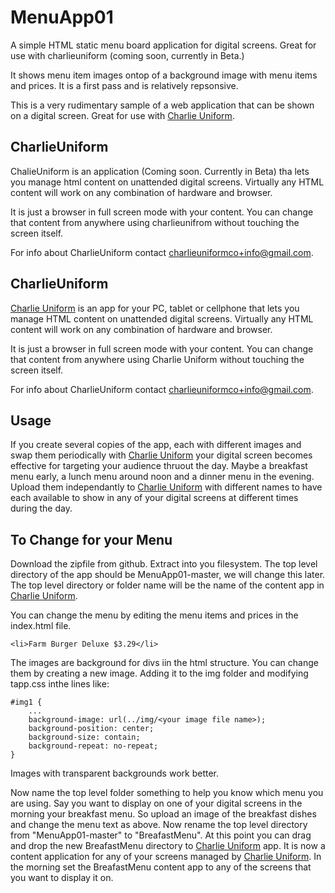 # MenuApp01
A simple HTML static menu board application for digital screens. Great for use with charlieuniform (coming soon, currently in Beta.)

It shows menu item images ontop of a background image with menu items and prices. It is a first pass and is relatively repsonsive.

This is a very rudimentary sample of a web application that can be shown on a digital screen. Great for use with [Charlie Uniform](https://charlieuniform.com).

## CharlieUniform
ChalieUniform is an application (Coming soon. Currently in Beta) tha lets you manage html content on unattended digital screens. Virtually any HTML content will work on any combination of hardware and browser. 

It is just a browser in full screen mode with your content. You can change that content from anywhere using charlieunifrom without touching the screen itself.

For info about CharlieUniform contact charlieuniformco+info@gmail.com.

## CharlieUniform
[Charlie Uniform](https://charlieuniform.com) is an app for your PC, tablet or cellphone that lets you manage HTML content on unattended digital screens. Virtually any HTML content will work on any combination of hardware and browser. 

It is just a browser in full screen mode with your content. You can change that content from anywhere using Charlie Uniform without touching the screen itself.

For info about CharlieUniform contact charlieuniformco+info@gmail.com.

## Usage
If you create several copies of the app, each with different images and swap them periodically with [Charlie Uniform](https://charlieuniform.com) your digital screen becomes effective for targeting your audience thruout the day. Maybe a breakfast menu early, a lunch menu around noon and a dinner menu in the evening. Upload them independantly to [Charlie Uniform](https://charlieuniform.com) with different names to have each available to show in any of your digital screens at different times during the day.

## To Change for your Menu
Download the zipfile from github. Extract into you filesystem. The top level directory of the app should be MenuApp01-master, we will change this later. The top level directory or folder name will be the name of the content app in [Charlie Uniform](https://charlieuniform.com). 

You can change the menu by editing the menu items and prices in the index.html file.
```
<li>Farm Burger Deluxe $3.29</li>
```

The images are background for divs iin the html structure. You can change them by creating a new image. Adding it to the img folder and modifying tapp.css inthe lines like:
```
#img1 {
	...
	background-image: url(../img/<your image file name>);
	background-position: center;
    background-size: contain; 
    background-repeat: no-repeat;
}
```
Images with transparent backgrounds work better.

Now name the top level folder something to help you know which menu you are using. Say you want to display on one of your digital screens in the morning your breakfast menu. So upload an image of the breakfast dishes and change the menu text as above. Now rename the top level directory from "MenuApp01-master" to "BreafastMenu". At this point you can drag and drop the new BreafastMenu directory to [Charlie Uniform](https://charlieuniform.com) app. It is now a content application for any of your screens managed by [Charlie Uniform](https://charlieuniform.com). In the morning set the BreafastMenu content app to any of the screens that you want to display it on.

